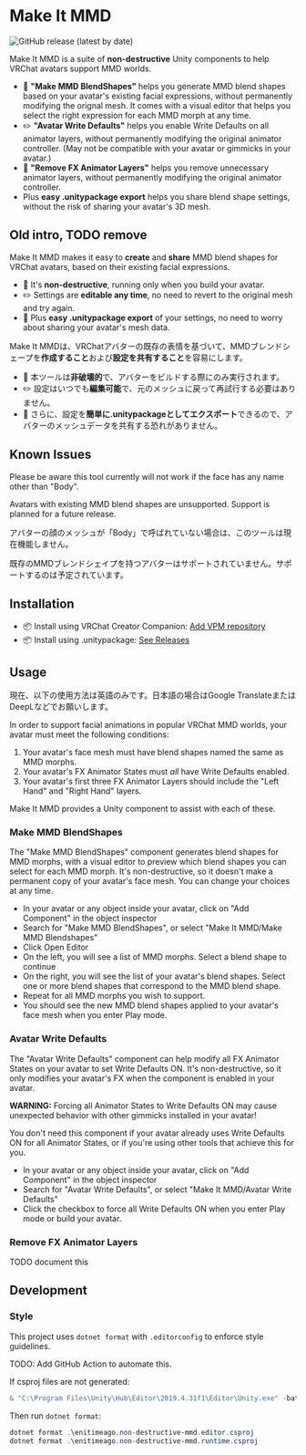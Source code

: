 # Make It MMD

![GitHub release (latest by date)](https://img.shields.io/github/v/release/enitimeago/make-it-mmd?label=release)

Make It MMD is a suite of **non-destructive** Unity components to help VRChat avatars support MMD worlds.

- 🌟 **"Make MMD BlendShapes"** helps you generate MMD blend shapes based on your avatar's existing facial expressions, without permanently modifying the orignal mesh. It comes with a visual editor that helps you select the right expression for each MMD morph at any time.
- ✏️ **"Avatar Write Defaults"** helps you enable Write Defaults on all animator layers, without permanently modifying the original animator controller. (May not be compatible with your avatar or gimmicks in your avatar.)
- 🧹 **"Remove FX Animator Layers"** helps you remove unnecessary animator layers, without permanently modifying the original animator controller.
- Plus **easy .unitypackage export** helps you share blend shape settings, without the risk of sharing your avatar's 3D mesh.

## Old intro, TODO remove

Make It MMD makes it easy to **create** and **share** MMD blend shapes for VRChat avatars, based on their existing facial expressions.

- 🌟 It's **non-destructive**, running only when you build your avatar.
- ✏️ Settings are **editable any time**, no need to revert to the original mesh and try again.
- 💌 Plus **easy .unitypackage export** of your settings, no need to worry about sharing your avatar's mesh data.

Make It MMDは、VRChatアバターの既存の表情を基づいて、MMDブレンドシェープを**作成すること**および**設定を共有すること**を容易にします。

- 🌟 本ツールは**非破壊的**で、アバターをビルドする際にのみ実行されます。
- ✏️ 設定はいつでも**編集可能**で、元のメッシュに戻って再試行する必要はありません。
- 💌 さらに、設定を**簡単に.unitypackageとしてエクスポート**できるので、アバターのメッシュデータを共有する恐れがありません。

## Known Issues

Please be aware this tool currently will not work if the face has any name other than "Body".

Avatars with existing MMD blend shapes are unsupported. Support is planned for a future release.

アバターの顔のメッシュが「Body」で呼ばれていない場合は、このツールは現在機能しません。

既存のMMDブレンドシェイプを持つアバターはサポートされていません。サポートするのは予定されています。

## Installation

- 📦 Install using VRChat Creator Companion: [Add VPM repository](https://enitimeago.github.io/vpm-repos/)
- 📦 Install using .unitypackage: [See Releases](https://github.com/enitimeago/make-it-mmd/releases)

## Usage

現在、以下の使用方法は英語のみです。日本語の場合はGoogle TranslateまたはDeepLなどでお願いします。

In order to support facial animations in popular VRChat MMD worlds, your avatar must meet the following conditions:

1. Your avatar's face mesh must have blend shapes named the same as MMD morphs.
2. Your avatar's FX Animator States must *all* have Write Defaults enabled.
3. Your avatar's first three FX Animator Layers should include the "Left Hand" and "Right Hand" layers.

Make It MMD provides a Unity component to assist with each of these.

### Make MMD BlendShapes

The "Make MMD BlendShapes" component generates blend shapes for MMD morphs, with a visual editor to preview which blend shapes you can select for each MMD morph. It's non-destructive, so it doesn't make a permanent copy of your avatar's face mesh. You can change your choices at any time.

- In your avatar or any object inside your avatar, click on "Add Component" in the object inspector
- Search for "Make MMD BlendShapes", or select "Make It MMD/Make MMD Blendshapes"
- Click Open Editor
- On the left, you will see a list of MMD morphs. Select a blend shape to continue
- On the right, you will see the list of your avatar's blend shapes. Select one or more blend shapes that correspond to the MMD blend shape.
- Repeat for all MMD morphs you wish to support.
- You should see the new MMD blend shapes applied to your avatar's face mesh when you enter Play mode.

### Avatar Write Defaults

The "Avatar Write Defaults" component can help modify all FX Animator States on your avatar to set Write Defaults ON. It's non-destructive, so it only modifies your avatar's FX when the component is enabled in your avatar.

**WARNING:** Forcing all Animator States to Write Defaults ON may cause unexpected behavior with other gimmicks installed in your avatar!

You don't need this component if your avatar already uses Write Defaults ON for all Animator States, or if you're using other tools that achieve this for you.

- In your avatar or any object inside your avatar, click on "Add Component" in the object inspector
- Search for "Avatar Write Defaults", or select "Make It MMD/Avatar Write Defaults"
- Click the checkbox to force all Write Defaults ON when you enter Play mode or build your avatar.

### Remove FX Animator Layers

TODO document this

## Development

### Style

This project uses `dotnet format` with `.editorconfig` to enforce style guidelines.

TODO: Add GitHub Action to automate this.

If csproj files are not generated:

```powershell
& "C:\Program Files\Unity\Hub\Editor\2019.4.31f1\Editor\Unity.exe" -batchmode -nographics -logFile - -projectPath . -executeMethod Packages.Rider.Editor.RiderScriptEditor.SyncSolution -quit
```

Then run `dotnet format`:

```powershell
dotnet format .\enitimeago.non-destructive-mmd.editor.csproj
dotnet format .\enitimeago.non-destructive-mmd.runtime.csproj
```
